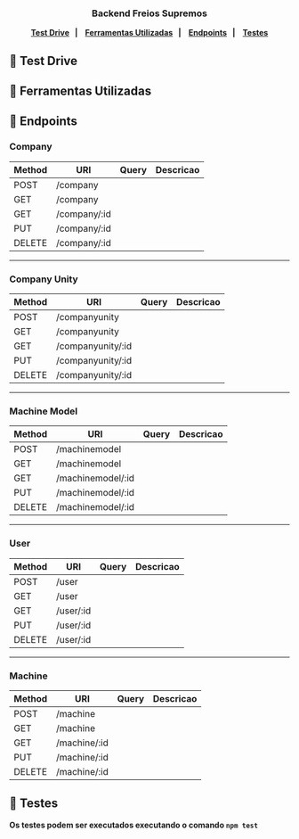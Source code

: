 <h3 align="center">
  Backend <b>Freios Supremos<b>
</h3>

<p align="center">
  <a href="#rocket-sobre-o-desafio">Test Drive</a>&nbsp;&nbsp;&nbsp;|&nbsp;&nbsp;&nbsp;
  <a href="#calendar-entrega">Ferramentas Utilizadas</a>&nbsp;&nbsp;&nbsp;|&nbsp;&nbsp;&nbsp;
  <a href="#memo-licença">Endpoints</a>&nbsp;&nbsp;&nbsp;|&nbsp;&nbsp;&nbsp;
  <a href="#memo-licença">Testes</a>
</p>

## :pushpin: Test Drive


## :pushpin: Ferramentas Utilizadas


## :pushpin: Endpoints

### **Company**
Method   | URI     | Query      | Descricao
--------- | ------ | ---------- | --------
POST | /company 
GET | /company 
GET | /company/:id 
PUT | /company/:id 
DELETE | /company/:id 
_____

### **Company Unity**
Method   | URI   | Query | Descricao
--------- | ------ | ------ | -----
POST | /companyunity
GET | /companyunity 
GET | /companyunity/:id 
PUT | /companyunity/:id 
DELETE | /companyunity/:id 
_____
### **Machine Model**
Method   | URI    | Query | Descricao
--------- | ------ | ----- | ------
POST | /machinemodel
GET | /machinemodel 
GET | /machinemodel/:id 
PUT | /machinemodel/:id 
DELETE | /machinemodel/:id 
_______
### **User**
Method   | URI   | Query   | Descricao
--------- | ------ | ----- | ------
POST | /user 
GET | /user
GET | /user/:id 
PUT | /user/:id 
DELETE | /user/:id
______
### **Machine**
Method    | URI     | Query      | Descricao
--------- | ------ | ------ | ------
POST | /machine 
GET | /machine 
GET | /machine/:id 
PUT | /machine/:id 
DELETE | /machine/:id 

## :pushpin: Testes
Os testes podem ser executados executando o comando `npm test`

